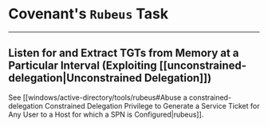 # Covenant's `Rubeus` Task

---

## Listen for and Extract TGTs from Memory at a Particular Interval (Exploiting [[unconstrained-delegation|Unconstrained Delegation]])

See [[windows/active-directory/tools/rubeus#Abuse a constrained-delegation Constrained Delegation Privilege to Generate a Service Ticket for Any User to a Host for which a SPN is Configured|rubeus]].
